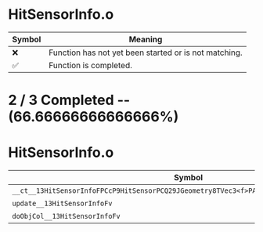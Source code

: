 # HitSensorInfo.o
| Symbol | Meaning 
| ------------- | ------------- 
| :x: | Function has not yet been started or is not matching. 
| :white_check_mark: | Function is completed. 


# 2 / 3 Completed -- (66.66666666666666%)
# HitSensorInfo.o
| Symbol | Decompiled? |
| ------------- | ------------- |
| `__ct__13HitSensorInfoFPCcP9HitSensorPCQ29JGeometry8TVec3<f>PA4_fRCQ29JGeometry8TVec3<f>b` | :white_check_mark: |
| `update__13HitSensorInfoFv` | :x: |
| `doObjCol__13HitSensorInfoFv` | :white_check_mark: |
